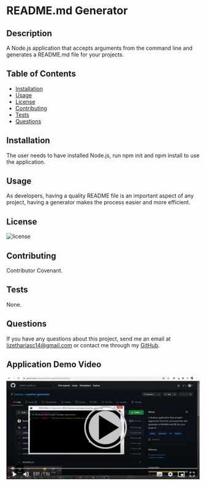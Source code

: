 
  # README.md Generator

  ## Description
  A Node.js application that accepts arguments from the command line and generates a README.md file for your projects.

  ## Table of Contents

* [Installation](#installation)
* [Usage](#usage)
* [License](#license)
* [Contributing](#contributing)
* [Tests](#tests)
* [Questions](#questions)

## Installation 
The user needs to have installed Node.js, run npm init and npm install to use the application.

## Usage
As developers, having a quality README file is an important aspect of any project, having a generator makes the process easier and more efficient. 

## License
![license](https://img.shields.io/badge/license-MIT-brightgreen)

## Contributing
Contributor Covenant.

## Tests
None.

## Questions
If you have any questions about this project, send me an email at lizethariasc14@gmail.com or contact me through my [GitHub](https://github.com/lizariasc).

## Application Demo Video
[![Video Demo](video.png)](https://drive.google.com/file/d/1J8ZIj_HOdQawF7_b8ullZQxvcZVnnwCf/view)


